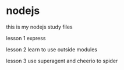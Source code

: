 # nodejs
this  is  my  nodejs  study  files

lesson 1
    express
    
lesson 2
    learn to use outside modules
    
lesson 3 
    use superagent and cheerio to spider
    